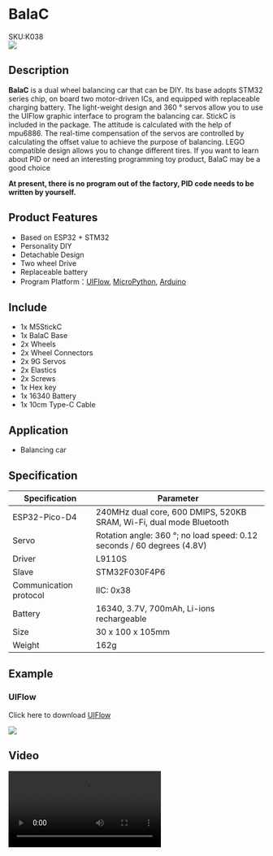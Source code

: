 # BalaC

<div class="badge badge-pill badge-primary product_sku_tag">SKU:K038</div>

<div class="product_pic"><img src="assets/img/product_pics/app/BalaC/balac_01.webp"></div>

## Description

**BalaC** is a dual wheel balancing car that can be DIY. Its base adopts STM32 series chip, on board two motor-driven ICs, and equipped with replaceable charging battery. The light-weight design and 360 ° servos allow you to use the UIFlow graphic interface to program the balancing car. StickC is included in the package. The attitude is calculated with the help of mpu6886. The real-time compensation of the servos are controlled by calculating the offset value to achieve the purpose of balancing. LEGO compatible design allows you to change different tires. If you want to learn about PID or need an interesting programming toy product, BalaC may be a good choice

**At present, there is no program out of the factory, PID code needs to be written by yourself.**

## Product Features

- Based on ESP32 + STM32
- Personality DIY
- Detachable Design
- Two wheel Drive
- Replaceable battery
- Program Platform：[UIFlow](http://flow.m5stack.com), [MicroPython](http://micropython.org/), [Arduino](http://www.arduino.cc)

## Include

- 1x M5StickC
- 1x BalaC Base
- 2x Wheels
- 2x Wheel Connectors
- 2x 9G Servos
- 2x Elastics
- 2x Screws
- 1x Hex key
- 1x 16340 Battery
- 1x 10cm Type-C Cable

## Application

- Balancing car

## Specification

<table class="table-1">
    <thead>
    <tr>
        <th>Specification</th>
        <th>Parameter</th>
    </tr>
    </thead>
    <tbody>
        <tr>
            <td>ESP32-Pico-D4</td>
            <td>240MHz dual core, 600 DMIPS, 520KB SRAM, Wi-Fi, dual mode Bluetooth</td>
        </tr>
        <tr>
            <td>Servo</td>
            <td>Rotation angle: 360 °; no load speed: 0.12 seconds / 60 degrees (4.8V)</td>
        </tr>
        <tr>
            <td>Driver</td>
            <td>L9110S</td>
        </tr>
        <tr>
            <td>Slave</td>
            <td>STM32F030F4P6</td>
        </tr>
        <tr>
            <td>Communication protocol</td>
            <td>IIC: 0x38</td>
        </tr>
        <tr>
            <td>Battery</td>
            <td>16340, 3.7V, 700mAh, Li-ions rechargeable</td>
        </tr>
        <tr>
            <td>Size</td>
            <td>30 x 100 x 105mm</td>
        </tr>
        <tr>
            <td>Weight</td>
            <td>162g</td>
        </tr>
     </tbody>
</table>


<!-- ## EasyLoader

<img src="https://m5stack.oss-cn-shenzhen.aliyuncs.com/image/EasyLoader_logo.webp" width="100px" style="margin-top:20px">

<a href="https://m5stack.oss-cn-shenzhen.aliyuncs.com/EasyLoader/Module/EasyLoader_LORA_Duplex.exe"><button type="button" class="btn btn-primary">click to download EasyLoader</button></a>

>1.EasyLoader is a simple and fast program burner. Every product page in EasyLoader provides a product-related case program. It can be burned to the master through simple steps, and a series of function verification can be performed.(**Currently EasyLoader is only available for Windows OS**)

>2.After downloading the software, double-click to run the application, connect the M5 device to the computer via the data cable, select the port parameters, and click **"Burn"** to start burning.

!>3.The CP210X (USB driver) needs to be installed before the EasyLoader is burned. [Click here to view the driver installation tutorial](en/related_documents/M5Burner#install-usb-driver) -->

## Example

<!-- ### Arduino IDE

Click here to download [examples](https://github.com/m5stack/M5-ProductExampleCodes/tree/master/App/BalaC/Arduino). -->

### UIFlow

Click here to download [UIFlow](https://github.com/m5stack/M5-ProductExampleCodes/tree/master/App/BalaC/UIFlow)

<img src="assets/img/product_pics/app/BalaC/balac_05.webp">


## Video

<video class="video_size" controls>
    <source src="https://m5stack.oss-cn-shenzhen.aliyuncs.com/video/Product_example_video/App/BalaC.mp4" type="video/mp4">
</video>


<script>

   var purchase_link = 'https://m5stack.com/collections/all/products/bala-c-esp32-development-mini-self-balancing-car';

   var quickstart_link = '';

   anchor_search(purchase_link);
   scrollFunc();

</script>

